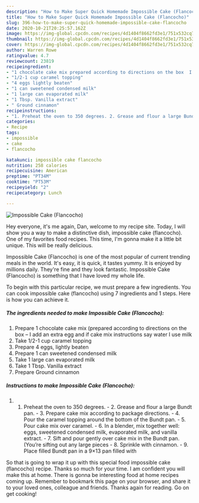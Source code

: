 ```yaml
---
description: "How to Make Super Quick Homemade Impossible Cake (Flancocho)"
title: "How to Make Super Quick Homemade Impossible Cake (Flancocho)"
slug: 396-how-to-make-super-quick-homemade-impossible-cake-flancocho
date: 2020-10-21T20:25:57.162Z
image: https://img-global.cpcdn.com/recipes/4d1404f8662fd3e1/751x532cq70/impossible-cake-flancocho-recipe-main-photo.jpg
thumbnail: https://img-global.cpcdn.com/recipes/4d1404f8662fd3e1/751x532cq70/impossible-cake-flancocho-recipe-main-photo.jpg
cover: https://img-global.cpcdn.com/recipes/4d1404f8662fd3e1/751x532cq70/impossible-cake-flancocho-recipe-main-photo.jpg
author: Warren Rowe
ratingvalue: 4.7
reviewcount: 23819
recipeingredient:
- "1 chocolate cake mix prepared according to directions on the box  I add an extra egg and if cake mix instructions say water I use milk"
- "1/2-1 cup caramel topping"
- "4 eggs lightly beaten"
- "1 can sweetened condensed milk"
- "1 large can evaporated milk"
- "1 Tbsp. Vanilla extract"
- " Ground cinnamon"
recipeinstructions:
- "1. Preheat the oven to 350 degrees. 2. Grease and flour a large Bundt pan. 3. Prepare cake mix according to package directions. 4. Pour the caramel topping around the bottom of the Bundt pan. 5. Pour cake mix over caramel. 6. In a blender, mix together well: eggs, sweetened condensed milk, evaporated milk, and vanilla extract. 7. Sift and pour gently over cake mix in the Bundt pan. (You’re sifting out any large pieces 8. Sprinkle with cinnamon. 9. Place filled Bundt pan in a 9×13 pan filled with"
categories:
- Recipe
tags:
- impossible
- cake
- flancocho

katakunci: impossible cake flancocho 
nutrition: 258 calories
recipecuisine: American
preptime: "PT34M"
cooktime: "PT53M"
recipeyield: "2"
recipecategory: Lunch

---
```



![Impossible Cake (Flancocho)](https://img-global.cpcdn.com/recipes/4d1404f8662fd3e1/751x532cq70/impossible-cake-flancocho-recipe-main-photo.jpg)

Hey everyone, it's me again, Dan, welcome to my recipe site. Today, I will show you a way to make a distinctive dish, impossible cake (flancocho). One of my favorites food recipes. This time, I'm gonna make it a little bit unique. This will be really delicious.

Impossible Cake (Flancocho) is one of the most popular of current trending meals in the world. It's easy, it is quick, it tastes yummy. It is enjoyed by millions daily. They're fine and they look fantastic. Impossible Cake (Flancocho) is something that I have loved my whole life.




To begin with this particular recipe, we must prepare a few ingredients. You can cook impossible cake (flancocho) using 7 ingredients and 1 steps. Here is how you can achieve it.

<!--inarticleads1-->

##### The ingredients needed to make Impossible Cake (Flancocho):

1. Prepare 1 chocolate cake mix (prepared according to directions on the box – I add an extra egg and if cake mix instructions say water I use milk
1. Take 1/2-1 cup caramel topping
1. Prepare 4 eggs, lightly beaten
1. Prepare 1 can sweetened condensed milk
1. Take 1 large can evaporated milk
1. Take 1 Tbsp. Vanilla extract
1. Prepare  Ground cinnamon




<!--inarticleads2-->

##### Instructions to make Impossible Cake (Flancocho):

1. 1. Preheat the oven to 350 degrees. - 2. Grease and flour a large Bundt pan. - 3. Prepare cake mix according to package directions. - 4. Pour the caramel topping around the bottom of the Bundt pan. - 5. Pour cake mix over caramel. - 6. In a blender, mix together well: eggs, sweetened condensed milk, evaporated milk, and vanilla extract. - 7. Sift and pour gently over cake mix in the Bundt pan. (You’re sifting out any large pieces - 8. Sprinkle with cinnamon. - 9. Place filled Bundt pan in a 9×13 pan filled with




So that is going to wrap it up with this special food impossible cake (flancocho) recipe. Thanks so much for your time. I am confident you will make this at home. There is gonna be interesting food at home recipes coming up. Remember to bookmark this page on your browser, and share it to your loved ones, colleague and friends. Thanks again for reading. Go on get cooking!
